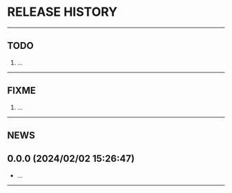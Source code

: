 # RELEASE HISTORY

********************************************************************************
## TODO
1. ...  

********************************************************************************
## FIXME
1. ...  

********************************************************************************
## NEWS

0.0.0 (2024/02/02 15:26:47)
------------------------------
- ...  



********************************************************************************
